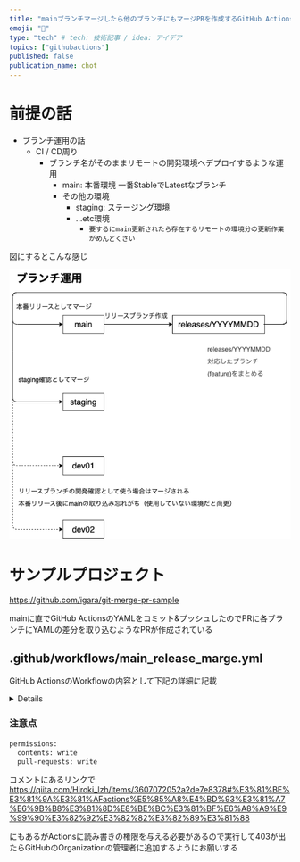 ```yaml
---
title: "mainブランチマージしたら他のブランチにもマージPRを作成するGitHub Actions"
emoji: "🪾"
type: "tech" # tech: 技術記事 / idea: アイデア
topics: ["githubactions"]
published: false
publication_name: chot
---
```


# 前提の話

- ブランチ運用の話
  - CI / CD周り
    - ブランチ名がそのままリモートの開発環境へデプロイするような運用
      - main: 本番環境 一番StableでLatestなブランチ
      - その他の環境
        - staging: ステージング環境
        - ...etc環境
          - `要するにmain更新されたら存在するリモートの環境分の更新作業がめんどくさい`

図にするとこんな感じ

![ブランチ運用](/images/main_release_marge/branch.drawio.png)

# サンプルプロジェクト

https://github.com/igara/git-merge-pr-sample

mainに直でGitHub ActionsのYAMLをコミット&プッシュしたのでPRに各ブランチにYAMLの差分を取り込むようなPRが作成されている

## .github/workflows/main_release_marge.yml

GitHub ActionsのWorkflowの内容として下記の詳細に記載

<details>

```yaml
name: main branch Release Marge
on:
  push:
    branches: [main]
# https://qiita.com/Hiroki_lzh/items/3607072052a2de7e8378#%E3%81%BE%E3%81%9A%E3%81%AFactions%E5%85%A8%E4%BD%93%E3%81%A7%E6%9B%B8%E3%81%8D%E8%BE%BC%E3%81%BF%E6%A8%A9%E9%99%90%E3%82%92%E3%82%82%E3%82%89%E3%81%88
permissions:
  contents: write
  pull-requests: write
env:
  GITHUB_MAIL: 41898282+github-actions[bot]@users.noreply.github.com
  GITHUB_NAME: github-actions[bot]
jobs:
  release-merge-pr:
    runs-on: ubuntu-latest
    env:
      GH_TOKEN: ${{ secrets.GITHUB_TOKEN }}
    steps:
      - uses: actions/checkout@v4
      - name: Create merge PR for dev1
        run: |
          git checkout -b main_to_dev1
          git push --set-upstream origin main_to_dev1
          gh pr create \
            -B dev1 \
            -t "[Release Marge] main -> dev1" \
            -b "mainがリリースされたので.github/workflows/main_release_marge.yml経由にマージのPRが作成されました"
        continue-on-error: true
      - name: Create merge PR for dev2
        run: |
          git checkout -b main_to_dev2
          git push --set-upstream origin main_to_dev2
          gh pr create \
            -B dev2 \
            -t "[Release Marge] main -> dev2" \
            -b "mainがリリースされたので.github/workflows/main_release_marge.yml経由にマージのPRが作成されました"
        continue-on-error: true
```

</details>

### 注意点

```
permissions:
  contents: write
  pull-requests: write
```

コメントにあるリンクで
https://qiita.com/Hiroki_lzh/items/3607072052a2de7e8378#%E3%81%BE%E3%81%9A%E3%81%AFactions%E5%85%A8%E4%BD%93%E3%81%A7%E6%9B%B8%E3%81%8D%E8%BE%BC%E3%81%BF%E6%A8%A9%E9%99%90%E3%82%92%E3%82%82%E3%82%89%E3%81%88

にもあるがActionsに読み書きの権限を与える必要があるので実行して403が出たらGitHubのOrganizationの管理者に追加するようにお願いする
